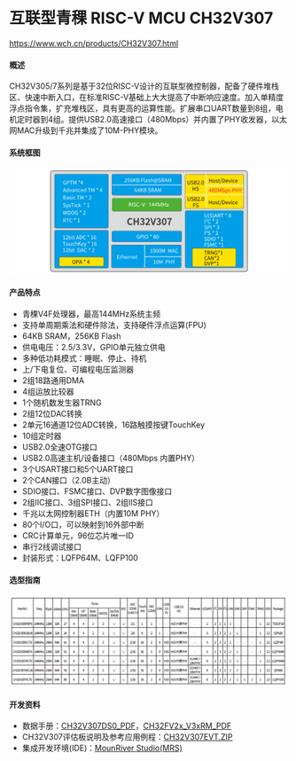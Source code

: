 # 互联型青稞 RISC-V MCU CH32V307

https://www.wch.cn/products/CH32V307.html

#### 概述

CH32V305/7系列是基于32位RISC-V设计的互联型微控制器，配备了硬件堆栈区、快速中断入口，在标准RISC-V基础上大大提高了中断响应速度。加入单精度浮点指令集，扩充堆栈区，具有更高的运算性能。扩展串口UART数量到8组，电机定时器到4组。提供USB2.0高速接口（480Mbps）并内置了PHY收发器，以太网MAC升级到千兆并集成了10M-PHY模块。

#### 系统框图

![Description](.assets/README/2e6dfc3c-9568-4bd6-8483-67e876c89a0f.png)

#### 产品特点

- 青稞V4F处理器，最高144MHz系统主频
- 支持单周期乘法和硬件除法，支持硬件浮点运算(FPU)
- 64KB SRAM，256KB Flash
- 供电电压：2.5/3.3V，GPIO单元独立供电
- 多种低功耗模式：睡眠、停止、待机
- 上/下电复位、可编程电压监测器
- 2组18路通用DMA
- 4组运放比较器
- 1个随机数发生器TRNG
- 2组12位DAC转换
- 2单元16通道12位ADC转换，16路触摸按键TouchKey
- 10组定时器
- USB2.0全速OTG接口
- USB2.0高速主机/设备接口（480Mbps 内置PHY）
- 3个USART接口和5个UART接口
- 2个CAN接口（2.0B主动）
- SDIO接口、FSMC接口、DVP数字图像接口
- 2组IIC接口、3组SPI接口、2组IIS接口
- 千兆以太网控制器ETH（内置10M PHY）
- 80个I/O口，可以映射到16外部中断
- CRC计算单元，96位芯片唯一ID
- 串行2线调试接口
- 封装形式：LQFP64M、LQFP100

#### 选型指南

![Description](.assets/README/614137a1-87b5-4f20-b21d-b68a6f8325af.jpg)

#### 开发资料

- 数据手册：[CH32V307DS0_PDF](https://www.wch.cn/downloads/CH32V307DS0_PDF.html)，[CH32FV2x_V3xRM_PDF](https://www.wch.cn/downloads/CH32FV2x_V3xRM_PDF.html)
- CH32V307评估板说明及参考应用例程：[CH32V307EVT.ZIP](https://www.wch.cn/downloads/CH32V307EVT_ZIP.html)
- 集成开发环境(IDE)：[MounRiver Studio(MRS)](http://www.mounriver.com/)
